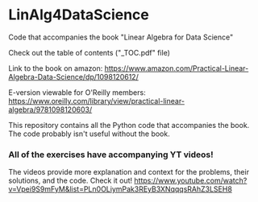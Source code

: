 # LinAlg4DataScience
Code that accompanies the book "Linear Algebra for Data Science"

Check out the table of contents ("_TOC.pdf" file)

Link to the book on amazon:
https://www.amazon.com/Practical-Linear-Algebra-Data-Science/dp/1098120612/

E-version viewable for O'Reilly members:
https://www.oreilly.com/library/view/practical-linear-algebra/9781098120603/


This repository contains all the Python code that accompanies the book. The code probably isn't useful without the book.


### All of the exercises have accompanying YT videos!
The videos provide more explanation and context for the problems, their solutions, and the code. Check it out!
https://www.youtube.com/watch?v=Vpei9S9mFyM&list=PLn0OLiymPak3REyB3XNqqqsRAhZ3LSEH8
